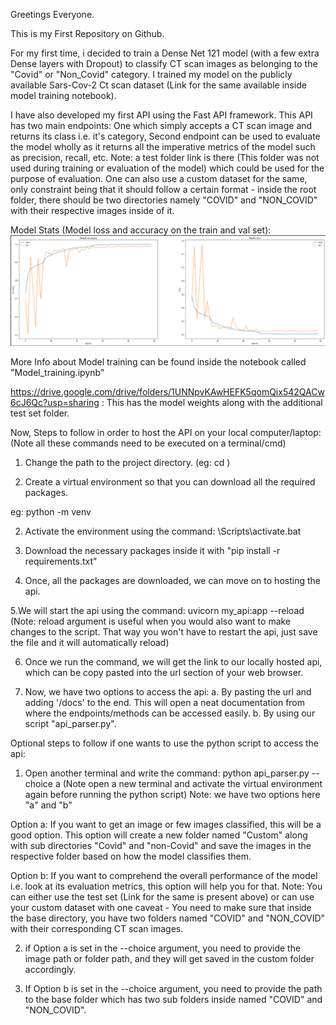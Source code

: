 Greetings Everyone.

This is my First Repository on Github.

For my first time, i decided to train a Dense Net 121 model (with a few extra Dense layers with Dropout) to classify CT scan images as belonging to the "Covid" or "Non_Covid" category. I trained my model on the publicly available Sars-Cov-2 Ct scan dataset (Link for the same available inside model training notebook).

I have also developed my first API using the Fast API framework. This API has two main endpoints: One which simply accepts a CT scan image and returns its class i.e. it's category, Second endpoint can be used to evaluate the model wholly as it returns all the imperative metrics of the model such as precision, recall, etc. Note: a test folder link is there (This folder was not used during training or evaluation of the model) which could be used for the purpose of evaluation. One can also use a custom dataset for the same, only constraint being that it should follow a certain format - inside the root folder, there should be two directories namely "COVID" and "NON_COVID" with their respective images inside of it.

Model Stats (Model loss and accuracy on the train and val set):
![Screenshot](docs/Model_stats.jpg)

More Info about Model training can be found inside the notebook called "Model_training.ipynb"

https://drive.google.com/drive/folders/1UNNpvKAwHEFK5qomQix542QACw6cJ6Qc?usp=sharing : This has the model weights along with the additional test set folder.

Now, Steps to follow in order to host the API on your local computer/laptop: (Note all these commands need to be executed on a terminal/cmd)
1. Change the path to the project directory. (eg: cd <path of the project directory>)

1. Create a virtual environment so that you can download all the required packages.

eg: python -m venv <name of the virtual environment>

2. Activate the environment using the command: <name of the virtual environment>\Scripts\activate.bat

3. Download the necessary packages inside it with "pip install -r requirements.txt"

4. Once, all the packages are downloaded, we can move on to hosting the api.

5.We will start the api using the command: uvicorn my_api:app --reload (Note: reload argument is useful when you would also want to make changes to the script. That way you won't have to restart the api, just save the file and it will automatically reload)

6. Once we run the command, we will get the link to our locally hosted api, which can be copy pasted into the url section of your web browser.

7. Now, we have two options to access the api:
a. By pasting the url and adding '/docs' to the end. This will open a neat documentation from where the endpoints/methods can be accessed easily.
b. By using our script "api_parser.py".

Optional steps to follow if one wants to use the python script to access the api:
1. Open another terminal and write the command: python api_parser.py --choice a
(Note open a new terminal and activate the virtual environment again before running the python script)
Note: we have two options here "a" and "b"

Option a: If you want to get an image or few images classified, this will be a good option. This option will create a new folder named "Custom" along with sub directories "Covid" and "non-Covid" and save the images in the respective folder based on how the model classifies them.

Option b: If you want to comprehend the overall performance of the model i.e. look at its evaluation metrics, this option will help you for that.
Note: You can either use the test set (Link for the same is present above) or can use your custom dataset with one caveat - You need to make sure that inside the base directory, you have two folders named "COVID" and "NON_COVID" with their corresponding CT scan images.

2. if Option a is set in the --choice argument, you need to provide the image path or folder path, and they will get saved in the custom folder accordingly.

3. If Option b is set in the --choice argument, you need to provide the path to the base folder which has two sub folders inside named "COVID" and "NON_COVID".
